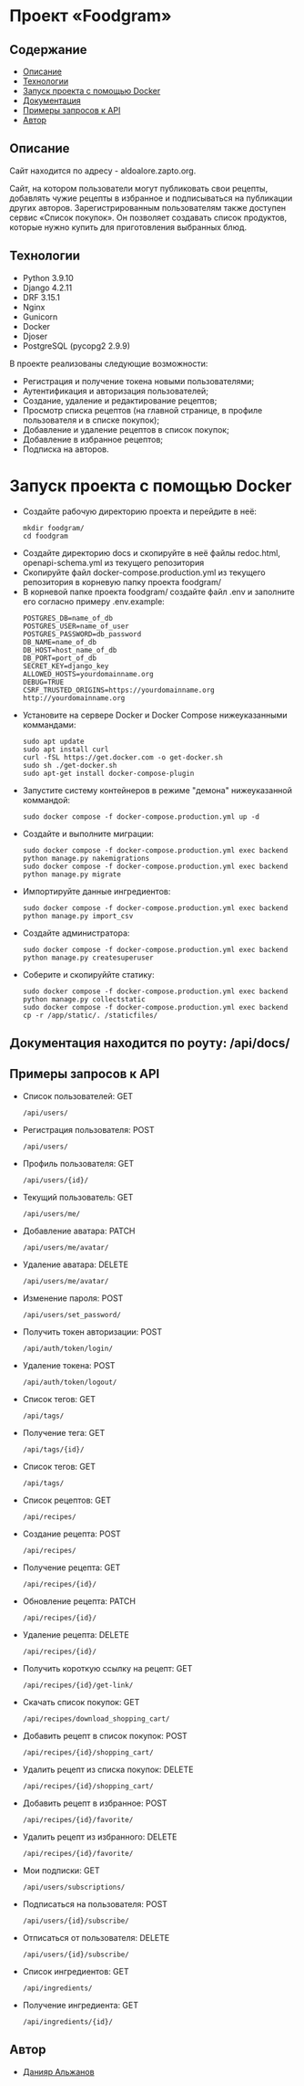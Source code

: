 # Проект «Foodgram»

## Содержание
- [Описание](#описание)
- [Технологии](#технологии)
- [Запуск проекта с помощью Docker](#запуск-проекта-с-помощью-docker)
- [Документация](#документация-находится-по-роуту:-/api/docs/)
- [Примеры запросов к API](#примеры-запросов-к-API)
- [Автор](#автор)

## Описание
Сайт находится по адресу - aldoalore.zapto.org.

Cайт, на котором пользователи могут публиковать свои рецепты, добавлять чужие рецепты в избранное и подписываться на публикации других авторов. 
Зарегистрированным пользователям также доступен сервис «Список покупок». Он позволяет создавать список продуктов, которые нужно купить для приготовления выбранных блюд.

## Технологии
* Python 3.9.10
* Django 4.2.11
* DRF 3.15.1
* Nginx
* Gunicorn
* Docker
* Djoser
* PostgreSQL (pycopg2 2.9.9)

В проекте реализованы следующие возможности:
* Регистрация и получение токена новыми пользователями;
* Аутентификация и авторизация пользователей;
* Создание, удаление и редактирование рецептов;
* Просмотр списка рецептов (на главной странице, в профиле пользователя и в списке покупок);
* Добавление и удаление рецептов в список покупок;
* Добавление в избранное рецептов;
* Подписка на авторов.

# Запуск проекта с помощью Docker
* Создайте рабочую директорию проекта и перейдите в неё:
  ```
  mkdir foodgram/
  cd foodgram
  ```
* Создайте директорию docs и скопируйте в неё файлы redoc.html, openapi-schema.yml из текущего репозитория
* Скопируйте файл docker-compose.production.yml из текущего репозитория в корневую папку проекта foodgram/
* В корневой папке проекта foodgram/ создайте файл .env и заполните его согласно примеру .env.example:
  ```
  POSTGRES_DB=name_of_db
  POSTGRES_USER=name_of_user
  POSTGRES_PASSWORD=db_password
  DB_NAME=name_of_db
  DB_HOST=host_name_of_db
  DB_PORT=port_of_db
  SECRET_KEY=django_key
  ALLOWED_HOSTS=yourdomainname.org
  DEBUG=TRUE
  CSRF_TRUSTED_ORIGINS=https://yourdomainname.org http://yourdomainname.org
  ```
* Установите на сервере Docker и Docker Compose нижеуказанными коммандами:
  ```
  sudo apt update
  sudo apt install curl
  curl -fSL https://get.docker.com -o get-docker.sh
  sudo sh ./get-docker.sh
  sudo apt-get install docker-compose-plugin
  ```
* Запустите систему контейнеров в режиме "демона" нижеуказанной коммандой:
  ```
  sudo docker compose -f docker-compose.production.yml up -d
  ```
* Создайте и выполните миграции:
  ```
  sudo docker compose -f docker-compose.production.yml exec backend python manage.py nakemigrations
  sudo docker compose -f docker-compose.production.yml exec backend python manage.py migrate
  ```
* Импортируйте данные ингредиентов:
  ```
  sudo docker compose -f docker-compose.production.yml exec backend python manage.py import_csv
  ```
* Создайте администратора:
  ```
  sudo docker compose -f docker-compose.production.yml exec backend python manage.py createsuperuser
  ```
* Соберите и скопируййте статику:
  ```
  sudo docker compose -f docker-compose.production.yml exec backend python manage.py collectstatic
  sudo docker compose -f docker-compose.production.yml exec backend cp -r /app/static/. /staticfiles/
  ```
## Документация находится по роуту: /api/docs/

## Примеры запросов к API

* Список пользователей:
  GET
  ```
  /api/users/
  ```
* Регистрация пользователя:
  POST
  ```
  /api/users/
  ```
* Профиль пользователя:
  GET
  ```
  /api/users/{id}/
  ```
* Текущий пользователь:
  GET
  ```
  /api/users/me/
  ```
* Добавление аватара:
  PATCH
  ```
  /api/users/me/avatar/
  ```
* Удаление аватара:
  DELETE
  ```
  /api/users/me/avatar/
  ```
* Изменение пароля:
  POST
  ```
  /api/users/set_password/
  ```
* Получить токен авторизации:
  POST
  ```
  /api/auth/token/login/
  ```  
* Удаление токена:
  POST
  ```
  /api/auth/token/logout/
  ```  
* Список тегов:
  GET
  ```
  /api/tags/
  ```    
* Получение тега:
  GET
  ```
  /api/tags/{id}/
  ```
* Список тегов:
  GET
  ```
  /api/tags/
  ```  
* Список рецептов:
  GET
  ```
  /api/recipes/
  ```  
* Создание рецепта:
  POST
  ```
  /api/recipes/
  ```  
* Получение рецепта:
  GET
  ```
  /api/recipes/{id}/
  ```  
* Обновление рецепта:
  PATCH
  ```
  /api/recipes/{id}/
  ```  
* Удаление рецепта:
  DELETE
  ```
  /api/recipes/{id}/
  ```  
* Получить короткую ссылку на рецепт:
  GET
  ```
  /api/recipes/{id}/get-link/
  ```  
* Скачать список покупок:
  GET
  ```
  /api/recipes/download_shopping_cart/
  ```  
* Добавить рецепт в список покупок:
  POST
  ```
  /api/recipes/{id}/shopping_cart/
  ```  
* Удалить рецепт из списка покупок:
  DELETE
  ```
  /api/recipes/{id}/shopping_cart/
  ```  
* Добавить рецепт в избранное:
  POST
  ```
  /api/recipes/{id}/favorite/
  ```  
* Удалить рецепт из избранного:
  DELETE
  ```
  /api/recipes/{id}/favorite/
  ```  
* Мои подписки:
  GET
  ```
  /api/users/subscriptions/
  ```  
* Подписаться на пользователя:
  POST
  ```
  /api/users/{id}/subscribe/
  ```
* Отписаться от пользователя:
  DELETE
  ```
  /api/users/{id}/subscribe/
  ```  
* Список ингредиентов:
  GET
  ```
  /api/ingredients/
  ```  
* Получение ингредиента:
  GET
  ```
  /api/ingredients/{id}/
  ``` 


## Автор

- [Данияр Альжанов](https://github.com/DaniyarAlzhanov)
